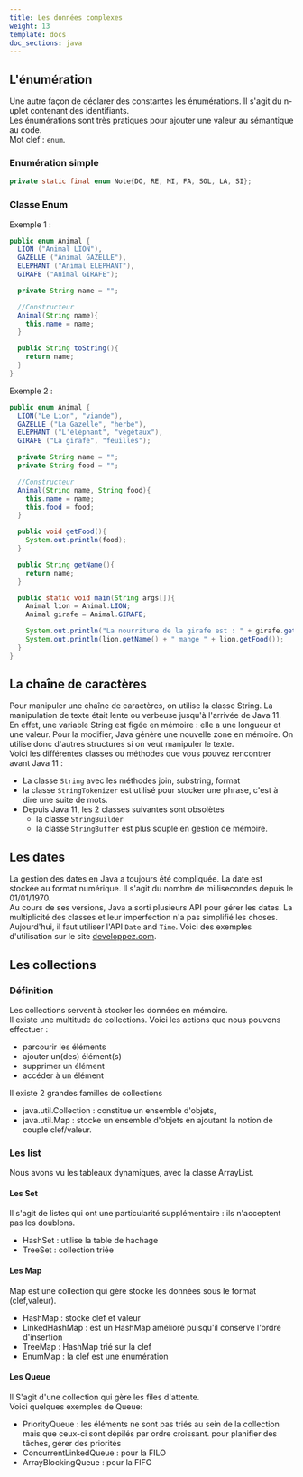 ```yaml
---
title: Les données complexes
weight: 13
template: docs
doc_sections: java
---
```


## L'énumération

Une autre façon de déclarer des constantes les énumérations. Il s'agit du n-uplet contenant des identifiants.  
Les énumérations sont très pratiques pour ajouter une valeur au sémantique au code.  
Mot clef : `enum`.  

### Enumération simple

``` java
private static final enum Note{DO, RE, MI, FA, SOL, LA, SI};
```

### Classe Enum

Exemple 1 :

```java
public enum Animal {
  LION ("Animal LION"),
  GAZELLE ("Animal GAZELLE"),
  ELEPHANT ("Animal ELEPHANT"),
  GIRAFE ("Animal GIRAFE");

  private String name = "";

  //Constructeur
  Animal(String name){
    this.name = name;
  }

  public String toString(){
    return name;
  }
}
```

Exemple 2 :

```java
public enum Animal {
  LION("Le Lion", "viande"),
  GAZELLE ("La Gazelle", "herbe"),
  ELEPHANT ("L'éléphant", "végétaux"),
  GIRAFE ("La girafe", "feuilles");

  private String name = "";
  private String food = "";

  //Constructeur
  Animal(String name, String food){
    this.name = name;
    this.food = food;
  }

  public void getFood(){
    System.out.println(food);
  }

  public String getName(){
    return name;
  }

  public static void main(String args[]){
    Animal lion = Animal.LION;
    Animal girafe = Animal.GIRAFE;

    System.out.println("La nourriture de la girafe est : " + girafe.getFood());
    System.out.println(lion.getName() + " mange " + lion.getFood());
  }
}
```

## La chaîne de caractères

Pour manipuler une chaîne de caractères, on utilise la classe String.
La manipulation de texte était lente ou verbeuse jusqu'à l'arrivée de Java 11.  
En effet, une variable String est figée en mémoire : elle a une longueur et une valeur.
Pour la modifier, Java génère une nouvelle zone en mémoire.
On utilise donc d'autres structures si on veut manipuler le texte.  
Voici les différentes classes ou méthodes que vous pouvez rencontrer avant Java 11 :

* La classe `String` avec les méthodes join, substring, format
* la classe `StringTokenizer` est utilisé pour stocker une phrase, c'est à dire une suite de mots.
* Depuis Java 11, les 2 classes suivantes sont obsolètes
  * la classe `StringBuilder`
  * la classe `StringBuffer` est plus souple en gestion de mémoire.

## Les dates

La gestion des dates en Java a toujours été compliquée.
La date est stockée au format numérique. Il s'agit du nombre de millisecondes depuis le 01/01/1970.  
Au cours de ses versions, Java a sorti plusieurs API pour gérer les dates. La multiplicité des classes et leur imperfection n'a pas simplifié les choses.  
Aujourd'hui, il faut utiliser l'API `Date` and `Time`.
Voici des exemples d'utilisation sur le site [developpez.com](http://soat.developpez.com/tutoriels/java/time-date-java8/).  

## Les collections

### Définition

Les collections servent à stocker les données en mémoire.  
Il existe une multitude de collections. Voici les actions que nous pouvons effectuer :

* parcourir les éléments
* ajouter un(des) élément(s)
* supprimer un élément
* accéder à un élément

Il existe 2 grandes familles de collections

* java.util.Collection : constitue un ensemble d'objets,
* java.util.Map : stocke un ensemble d'objets en ajoutant la notion de couple clef/valeur.  

### Les list

Nous avons vu les tableaux dynamiques, avec la classe ArrayList.

#### Les Set

Il s'agit de listes qui ont une particularité supplémentaire : ils n'acceptent pas les doublons.  

* HashSet : utilise la table de hachage
* TreeSet : collection triée

#### Les Map

Map est une collection qui gère stocke les données sous le format (clef,valeur).  

* HashMap : stocke clef et valeur
* LinkedHashMap : est un HashMap amélioré puisqu'il conserve l'ordre d'insertion
* TreeMap : HashMap trié sur la clef
* EnumMap : la clef est une énumération

#### Les Queue

Il S'agit d'une collection qui gère les files d'attente.  
Voici quelques exemples de Queue:

* PriorityQueue : les éléments ne sont pas triés au sein de la collection mais que ceux-ci sont dépilés par ordre croissant. pour planifier des tâches, gérer des priorités
* ConcurrentLinkedQueue : pour la FILO
* ArrayBlockingQueue : pour la FIFO
